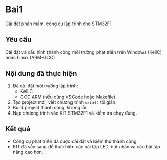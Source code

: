 # Bai1
Cài đặt phần mầm, công cụ lập trình cho STM32F1
## Yêu cầu
Cài đặt và cấu hình thành công môi trường phát triển trên Windows (KeilC) hoặc Linux (ARM-GCC)
## Nội dung đã thực hiện
1. Đã cài đặt môi trường lập trình:  
   - Keil C 
   - GCC ARM (nếu dùng VSCode hoặc Makefile)  
2. Tạo project mới, viết chương trình `main()` tối giản.  
3. Build project thành công, không lỗi.  
4. Nạp chương trình vào KIT STM32F1 và kiểm tra chạy đúng.  

## Kết quả
- Công cụ phát triển đã được cài đặt và kiểm thử thành công.  
- KIT đã sẵn sàng để thực hiện các bài tập LED, nút nhấn và các bài tập nâng cao hơn.  
